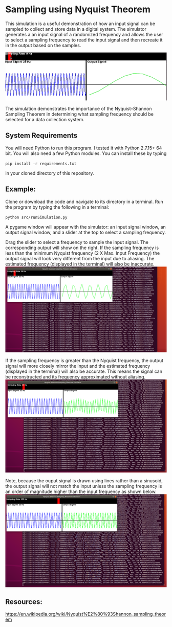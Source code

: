 # Sampling using Nyquist Theorem
This simulation is a useful demonstration of how an input signal can be sampled to collect and store data in a digital system. The simulator generates a an input signal of a randomized frequency and allows the user to select a sampling frequency to read the input signal and then recreate it in the output based on the samples.

![Alt text](https://github.com/estods3/Sampling-usingNyquistTheorem/blob/master/screenshots/sampling.gif?raw=true "Sampling")


The simulation demonstrates the importance of the Nyquist–Shannon Sampling Theorem in determining what sampling frequency should be selected for a data collection system.

## System Requirements

You will need Python to run this program. I tested it with Python 2.7.15+ 64 bit.
You will also need a few Python modules. You can install these by typing 

`pip install -r requirements.txt`

in your cloned directory of this repository.

## Example:

Clone or download the code and navigate to its directory in a terminal.
Run the program by typing the following in a terminal: 

`python src/runSimulation.py`

A pygame window will appear with the simulator: an input signal window, an output signal window, and a slider at the top to select a sampling frequency.

Drag the slider to select a frequency to sample the input signal. The corresponding output will show on the right. If the sampling frequency is less than the minimum Nyquist frequency (2 X Max. Input Frequency) the output signal will look very different from the input due to aliasing. The estimated frequency (displayed in the terminal) will also be inaccurate.
![Alt text](/screenshots/FrequencyLowerThanDoubleInput.png?raw=true "Sampling Frequency Less than Nyquist")

If the sampling frequency is greater than the Nyquist frequency, the output signal will more closely mirror the input and the estimated frequency (displayed in the terminal) will also be accurate. This means the signal can be reconstructed and its frequency approximated without aliasing.
![Alt text](/screenshots/FrequencyGreaterThanNyquist.png?raw=true "Sampling Frequency Greater than Nyquist")

Note, because the ouput signal is drawn using lines rather than a sinusoid, the output signal will not match the input unless the sampling frequency is an order of magnitude higher than the input frequency as shown below. 
![Alt text](/screenshots/FrequencyHighResolution.png?raw=true "Sampling Frequency Significantly Greater than Nyquist")

## Resources:
https://en.wikipedia.org/wiki/Nyquist%E2%80%93Shannon_sampling_theorem
